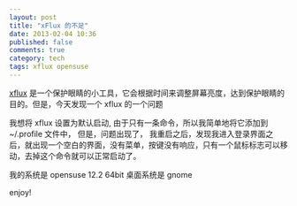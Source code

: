 ```yaml
---
layout: post
title: "xFlux 的不足"
date: 2013-02-04 10:36
published: false
comments: true
category: tech
tags: xflux opensuse
---
```


[xflux](http://stereopsis.com/flux/) 是一个保护眼睛的小工具，它会根据时间来调整屏幕亮度，达到保护眼睛的目的。但是，今天发现一个 xflux 的一个问题

<!--more-->

我想将 xflux 设置为默认启动, 由于只有一条命令，所以我简单地将它添加到 ~/.profile 文件中， 但是，问题出现了， 我重启之后，发现我进入登录界面之后，就出现一个空白的界面，没有菜单，按键没有响应，只有一个鼠标标志可以移动，去掉这个命令就可以正常启动了。

我的系统是 opensuse 12.2 64bit 桌面系统是 gnome

enjoy!
